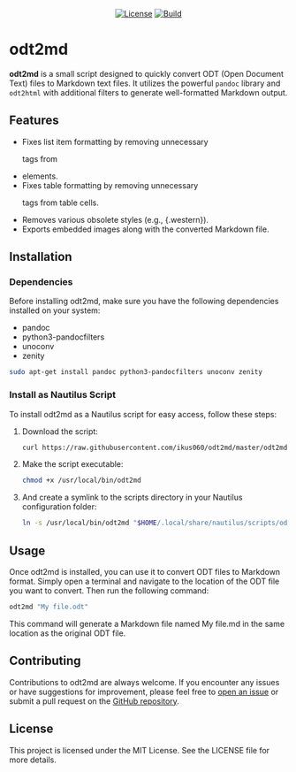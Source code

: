<p align="center">
  <a href="LICENSE"><img alt="License" src="https://img.shields.io/github/license/ikus060/odt2md"></a>
  <a href="https://gitlab.com/ikus-soft/odt2md/pipelines"><img alt="Build" src="https://gitlab.com/ikus-soft/odt2md/badges/master/pipeline.svg"></a>
</p>

# odt2md

**odt2md** is a small script designed to quickly convert ODT (Open Document Text) files to Markdown text files. It utilizes the powerful `pandoc` library and `odt2html` with additional filters to generate well-formatted Markdown output.

## Features

* Fixes list item formatting by removing unnecessary <p> tags from <li> elements.
* Fixes table formatting by removing unnecessary <p> tags from table cells.
* Removes various obsolete styles (e.g., {.western}).
* Exports embedded images along with the converted Markdown file.

## Installation

### Dependencies

Before installing odt2md, make sure you have the following dependencies installed on your system:

* pandoc
* python3-pandocfilters
* unoconv
* zenity

```sh
sudo apt-get install pandoc python3-pandocfilters unoconv zenity
```

### Install as Nautilus Script

To install odt2md as a Nautilus script for easy access, follow these steps:

1. Download the script:

    ```sh
    curl https://raw.githubusercontent.com/ikus060/odt2md/master/odt2md > /usr/local/bin/odt2md
    ```

2. Make the script executable:

    ```sh
    chmod +x /usr/local/bin/odt2md
    ```

3. And create a symlink to the scripts directory in your Nautilus configuration folder:

    ```sh
    ln -s /usr/local/bin/odt2md "$HOME/.local/share/nautilus/scripts/odt2md"
    ```

## Usage

Once odt2md is installed, you can use it to convert ODT files to Markdown format. Simply open a terminal and navigate to the location of the ODT file you want to convert. Then run the following command:

```sh
odt2md "My file.odt"
```

This command will generate a Markdown file named My file.md in the same location as the original ODT file.

## Contributing

Contributions to odt2md are always welcome. If you encounter any issues or have suggestions for improvement, please feel free to [open an issue](https://github.com/ikus060/odt2md/issues/new) or submit a pull request on the [GitHub repository](https://github.com/ikus060/odt2md).

## License

This project is licensed under the MIT License. See the LICENSE file for more details.
